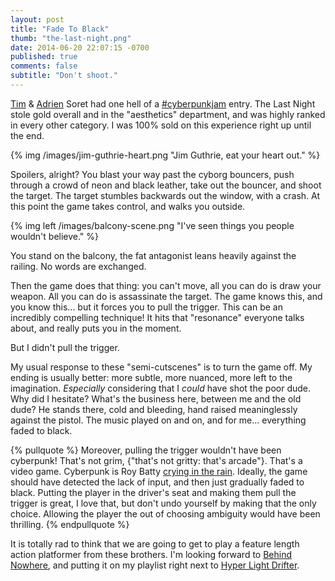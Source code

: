 ```yaml
---
layout: post
title: "Fade To Black"
thumb: "the-last-night.png"
date: 2014-06-20 22:07:15 -0700
published: true
comments: false
subtitle: "Don't shoot."
---
```


[Tim][1] & [Adrien][0] Soret had one hell of a [#cyberpunkjam][2] entry. The Last Night stole
gold overall and in the "aesthetics" department, and was highly ranked in every
other category. I was 100% sold on this experience right up until the end.

<!-- more -->

{% img /images/jim-guthrie-heart.png "Jim Guthrie, eat your heart out." %}

Spoilers, alright? You blast your way past the cyborg bouncers, push through
a crowd of neon and black leather, take out the bouncer, and shoot the target.
The target stumbles backwards out the window, with a crash. At this point the
game takes control, and walks you outside.

{% img left /images/balcony-scene.png "I've seen things you people wouldn't believe." %}

You stand on the balcony, the fat antagonist leans heavily against
the railing. No words are exchanged.

Then the game does that thing: you can't
move, all you can do is draw your weapon. All you can do is assassinate the target.
The game knows this, and you know this... but it forces you to pull the trigger. This
can be an incredibly compelling technique! It hits that "resonance" everyone talks
about, and really puts you in the moment.

But I didn't pull the trigger.

My usual response to these "semi-cutscenes" is to
turn the game off. My ending is usually better: more subtle, more nuanced, more left
to the imagination. _Especially_ considering that I _could_ have shot the poor dude.
Why did I hesitate? What's the business here, between me and the old dude?
He stands there, cold and bleeding, hand raised meaninglessly against the pistol.
The music played on and on, and for me... everything faded to black.

{% pullquote %}
Moreover, pulling the trigger wouldn't have been cyberpunk! That's not grim, {"that's not gritty:
that's arcade"}. That's a video game. Cyberpunk is Roy Batty [crying in the rain][3].
Ideally, the game should have detected the lack of input, and then just gradually
faded to black. Putting the player in the driver's seat and making them pull the trigger is
great, I love that, but don't undo yourself by making that the only choice. Allowing
the player the out of choosing ambiguity would have been thrilling.
{% endpullquote %}

It is totally rad to think that we are going to get to play a feature length action
platformer from these brothers. I'm looking forward to [Behind Nowhere][4], and putting
it on my playlist right next to [Hyper Light Drifter][5].

[0]: https://twitter.com/AdrienSoret
[1]: https://twitter.com/timsoret
[2]: http://itch.io/jam/cyberpunk-jam
[3]: http://www.youtube.com/watch?v=ZTzA_xesrL8
[4]: http://www.behindnowhere.com/
[5]: http://www.heart-machine.com/
